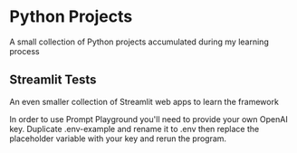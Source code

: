 # Python Projects
A small collection of Python projects accumulated during my learning process

## Streamlit Tests
An even smaller collection of Streamlit web apps to learn the framework

In order to use Prompt Playground you'll need to provide your own OpenAI key. Duplicate .env-example and rename it to .env then replace the placeholder variable with your key and rerun the program.
